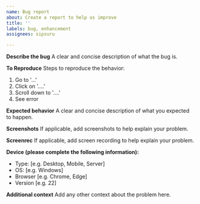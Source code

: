 ```yaml
---
name: Bug report
about: Create a report to help us improve
title: ''
labels: bug, enhancement
assignees: sipsuru

---
```


**Describe the bug**
A clear and concise description of what the bug is.

**To Reproduce**
Steps to reproduce the behavior:
1. Go to '...'
2. Click on '....'
3. Scroll down to '....'
4. See error

**Expected behavior**
A clear and concise description of what you expected to happen.

**Screenshots**
If applicable, add screenshots to help explain your problem.

**Screenrec**
If applicable, add screen recording to help explain your problem.

**Device (please complete the following information):**
 - Type: [e.g. Desktop, Mobile, Server]
 - OS: [e.g. Windows]
 - Browser [e.g. Chrome, Edge]
 - Version [e.g. 22]

**Additional context**
Add any other context about the problem here.
